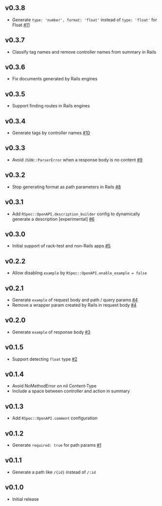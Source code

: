 ## v0.3.8

* Generate `type: 'number', format: 'float'` instead of `type: 'float'` for Float
  [#11](https://github.com/k0kubun/rspec-openapi/issues/11)

## v0.3.7

* Classify tag names and remove controller names from summary in Rails

## v0.3.6

* Fix documents generated by Rails engines

## v0.3.5

* Support finding routes in Rails engines

## v0.3.4

* Generate tags by controller names
  [#10](https://github.com/k0kubun/rspec-openapi/issues/10)

## v0.3.3

* Avoid `JSON::ParserError` when a response body is no content
  [#9](https://github.com/k0kubun/rspec-openapi/issues/9)

## v0.3.2

* Stop generating format as path parameters in Rails
  [#8](https://github.com/k0kubun/rspec-openapi/issues/8)

## v0.3.1

* Add `RSpec::OpenAPI.description_builder` config to dynamically generate a description [experimental]
  [#6](https://github.com/k0kubun/rspec-openapi/issues/6)

## v0.3.0

* Initial support of rack-test and non-Rails apps [#5](https://github.com/k0kubun/rspec-openapi/issues/5)

## v0.2.2

* Allow disabling `example` by `RSpec::OpenAPI.enable_example = false`

## v0.2.1

* Generate `example` of request body and path / query params
  [#4](https://github.com/k0kubun/rspec-openapi/issues/4)
* Remove a wrapper param created by Rails in request body
  [#4](https://github.com/k0kubun/rspec-openapi/issues/4)

## v0.2.0

* Generate `example` of response body [#3](https://github.com/k0kubun/rspec-openapi/issues/3)

## v0.1.5

* Support detecting `float` type [#2](https://github.com/k0kubun/rspec-openapi/issues/2)

## v0.1.4

* Avoid NoMethodError on nil Content-Type
* Include a space between controller and action in summary

## v0.1.3

* Add `RSpec::OpenAPI.comment` configuration

## v0.1.2

* Generate `required: true` for path params [#1](https://github.com/k0kubun/rspec-openapi/issues/1)

## v0.1.1

* Generate a path like `/{id}` instead of `/:id`

## v0.1.0

* Initial release
